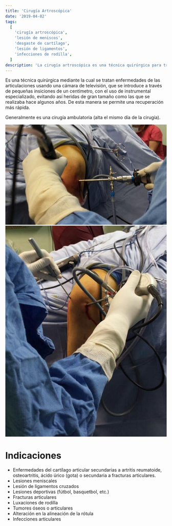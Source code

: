 ```yaml
---
title: 'Cirugía Artroscópica'
date: '2019-04-02'
tags:
  [
    'cirugía artroscópica',
    'lesión de meniscos',
    'desgaste de cartílago',
    'lesión de ligamentos',
    'infecciones de rodilla',
  ]
description: 'La cirugía artroscópica es una técnica quirúrgica para tratar enfermedades de la rodilla usando equipo especial que evita grandes heridas'
---
```


Es una técnica quirúrgica mediante la cual se tratan enfermedades de las articulaciones usando una cámara de televisión, que se introduce a través de pequeñas insiciones de un centímetro, con el uso de instrumental especializado, evitando así heridas de gran tamaño como las que se realizaba hace algunos años. De esta manera se permite una recuperación más rápida.

Generalmente es una cirugía ambulatoria (alta el mismo día de la cirugía).

![](../images/posts/post-ca-1.jpeg)
![](../images/posts/post-ca-2.jpeg)

# Indicaciones

- Enfermedades del cartílago articular secundarias a artritis reumatoide, osteoartritis, ácido úrico (gota) o secundaria a fracturas articulares.
- Lesiones meniscales
- Lesión de ligamentos cruzados
- Lesiones deportivas (fútbol, basquetbol, etc.)
- Fracturas articulares
- Luxaciones de rodilla
- Tumores óseos o articulares
- Alteración en la alineación de la rótula
- Infecciones articulares
